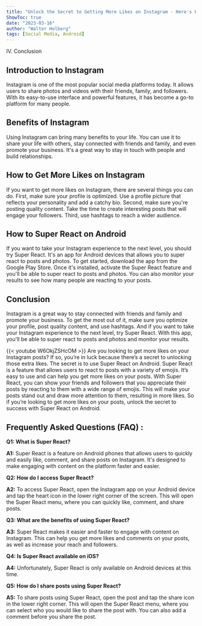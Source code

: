 ```yaml
---
title: "Unlock the Secret to Getting More Likes on Instagram - Here's How to Super React on Android!"
ShowToc: true 
date: "2023-03-16"
author: "Walter Holberg" 
tags: [Social Media, Android]
---
```

IV. Conclusion

## Introduction to Instagram

Instagram is one of the most popular social media platforms today. It allows users to share photos and videos with their friends, family, and followers. With its easy-to-use interface and powerful features, it has become a go-to platform for many people.

## Benefits of Instagram

Using Instagram can bring many benefits to your life. You can use it to share your life with others, stay connected with friends and family, and even promote your business. It's a great way to stay in touch with people and build relationships.

## How to Get More Likes on Instagram

If you want to get more likes on Instagram, there are several things you can do. First, make sure your profile is optimized. Use a profile picture that reflects your personality and add a catchy bio. Second, make sure you're posting quality content. Take the time to create interesting posts that will engage your followers. Third, use hashtags to reach a wider audience.

## How to Super React on Android

If you want to take your Instagram experience to the next level, you should try Super React. It's an app for Android devices that allows you to super react to posts and photos. To get started, download the app from the Google Play Store. Once it's installed, activate the Super React feature and you'll be able to super react to posts and photos. You can also monitor your results to see how many people are reacting to your posts.

## Conclusion

Instagram is a great way to stay connected with friends and family and promote your business. To get the most out of it, make sure you optimize your profile, post quality content, and use hashtags. And if you want to take your Instagram experience to the next level, try Super React. With this app, you'll be able to super react to posts and photos and monitor your results.

{{< youtube W6OkjZSHcOM >}} 
Are you looking to get more likes on your Instagram posts? If so, you’re in luck because there’s a secret to unlocking those extra likes. The secret is to use Super React on Android. Super React is a feature that allows users to react to posts with a variety of emojis. It’s easy to use and can help you get more likes on your posts. With Super React, you can show your friends and followers that you appreciate their posts by reacting to them with a wide range of emojis. This will make your posts stand out and draw more attention to them, resulting in more likes. So if you’re looking to get more likes on your posts, unlock the secret to success with Super React on Android.

## Frequently Asked Questions (FAQ) :
**Q1: What is Super React?**

**A1:** Super React is a feature on Android phones that allows users to quickly and easily like, comment, and share posts on Instagram. It's designed to make engaging with content on the platform faster and easier. 

**Q2: How do I access Super React?**

**A2:** To access Super React, open the Instagram app on your Android device and tap the heart icon in the lower right corner of the screen. This will open the Super React menu, where you can quickly like, comment, and share posts. 

**Q3: What are the benefits of using Super React?**

**A3:** Super React makes it easier and faster to engage with content on Instagram. This can help you get more likes and comments on your posts, as well as increase your reach and followers. 

**Q4: Is Super React available on iOS?**

**A4:** Unfortunately, Super React is only available on Android devices at this time. 

**Q5: How do I share posts using Super React?**

**A5:** To share posts using Super React, open the post and tap the share icon in the lower right corner. This will open the Super React menu, where you can select who you would like to share the post with. You can also add a comment before you share the post.


